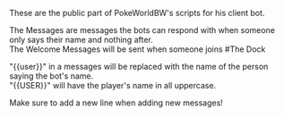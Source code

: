 These are the public part of PokeWorldBW's scripts for his client bot.

The Messages are messages the bots can respond with when someone only says their name and nothing after.                
The Welcome Messages will be sent when someone joins #The Dock

"{{user}}" in a messages will be replaced with the name of the person saying the bot's name.                            
"{{USER}}" will have the player's name in all uppercase. 

Make sure to add a new line when adding new messages!
